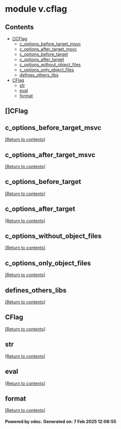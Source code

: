 # module v.cflag


## Contents
- [[]CFlag](#[]CFlag)
  - [c_options_before_target_msvc](#c_options_before_target_msvc)
  - [c_options_after_target_msvc](#c_options_after_target_msvc)
  - [c_options_before_target](#c_options_before_target)
  - [c_options_after_target](#c_options_after_target)
  - [c_options_without_object_files](#c_options_without_object_files)
  - [c_options_only_object_files](#c_options_only_object_files)
  - [defines_others_libs](#defines_others_libs)
- [CFlag](#CFlag)
  - [str](#str)
  - [eval](#eval)
  - [format](#format)

## []CFlag
## c_options_before_target_msvc
[[Return to contents]](#Contents)

## c_options_after_target_msvc
[[Return to contents]](#Contents)

## c_options_before_target
[[Return to contents]](#Contents)

## c_options_after_target
[[Return to contents]](#Contents)

## c_options_without_object_files
[[Return to contents]](#Contents)

## c_options_only_object_files
[[Return to contents]](#Contents)

## defines_others_libs
[[Return to contents]](#Contents)

## CFlag
[[Return to contents]](#Contents)

## str
[[Return to contents]](#Contents)

## eval
[[Return to contents]](#Contents)

## format
[[Return to contents]](#Contents)

#### Powered by vdoc. Generated on: 7 Feb 2025 12:06:55
